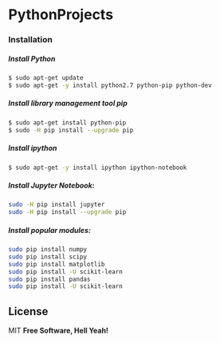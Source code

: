 # PythonProjects

### Installation


##### Install Python
```sh
$ sudo apt-get update
$ sudo apt-get -y install python2.7 python-pip python-dev
```

##### Install library management tool pip
```sh
$ sudo apt-get install python-pip
$ sudo -H pip install --upgrade pip
```

##### Install ipython
```sh
$ sudo apt-get -y install ipython ipython-notebook
```

##### Install Jupyter Notebook:
```sh
sudo -H pip install jupyter
sudo -H pip install --upgrade pip
```

##### Install popular modules:
```sh
sudo pip install numpy
sudo pip install scipy
sudo pip install matplotlib
sudo pip install -U scikit-learn
sudo pip install pandas
sudo pip install -U scikit-learn
```

License
----
MIT
**Free Software, Hell Yeah!**
